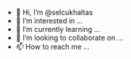 - 👋 Hi, I’m @selcukhaltas
- 👀 I’m interested in ...
- 🌱 I’m currently learning ...
- 💞️ I’m looking to collaborate on ...
- 📫 How to reach me ...

<!---
selcukhaltas/selcukhaltas is a ✨ special ✨ repository because its `README.md` (this file) appears on your GitHub profile.
You can click the Preview link to take a look at your changes.
--->
